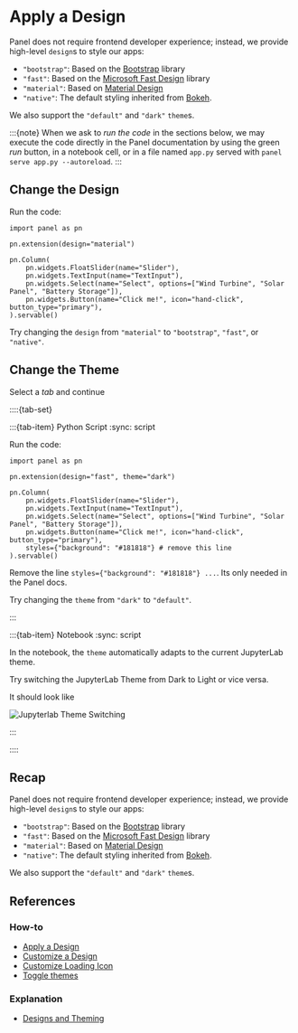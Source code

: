 # Apply a Design

Panel does not require frontend developer experience; instead, we provide high-level `design`s to style our apps:

- `"bootstrap"`: Based on the [Bootstrap](https://getbootstrap.com/) library
- `"fast"`: Based on the [Microsoft Fast Design](https://www.fast.design/) library
- `"material"`: Based on [Material Design](https://m3.material.io/)
- `"native"`: The default styling inherited from [Bokeh](https://bokeh.org/).

We also support the `"default"` and `"dark"` `theme`s.

:::{note}
When we ask to *run the code* in the sections below, we may execute the code directly in the Panel documentation by using the green *run* button, in a notebook cell, or in a file named `app.py` served with `panel serve app.py --autoreload`.
:::

## Change the Design

Run the code:

```{pyodide}
import panel as pn

pn.extension(design="material")

pn.Column(
    pn.widgets.FloatSlider(name="Slider"),
    pn.widgets.TextInput(name="TextInput"),
    pn.widgets.Select(name="Select", options=["Wind Turbine", "Solar Panel", "Battery Storage"]),
    pn.widgets.Button(name="Click me!", icon="hand-click", button_type="primary"),
).servable()
```

Try changing the `design` from `"material"` to `"bootstrap"`, `"fast"`, or `"native"`.

## Change the Theme

Select a *tab* and continue

::::{tab-set}

:::{tab-item} Python Script
:sync: script

Run the code:

```{pyodide}
import panel as pn

pn.extension(design="fast", theme="dark")

pn.Column(
    pn.widgets.FloatSlider(name="Slider"),
    pn.widgets.TextInput(name="TextInput"),
    pn.widgets.Select(name="Select", options=["Wind Turbine", "Solar Panel", "Battery Storage"]),
    pn.widgets.Button(name="Click me!", icon="hand-click", button_type="primary"),
    styles={"background": "#181818"} # remove this line
).servable()
```

Remove the line `styles={"background": "#181818"} ...`. Its only needed in the Panel docs.

Try changing the `theme` from `"dark"` to `"default"`.

:::

:::{tab-item} Notebook
:sync: script

In the notebook, the `theme` automatically adapts to the current JupyterLab theme.

Try switching the JupyterLab Theme from Dark to Light or vice versa.

It should look like

![Jupyterlab Theme Switching](https://assets.holoviz.org/panel/tutorials/jupyterlab_theme_support.gif)

:::

::::

## Recap

Panel does not require frontend developer experience; instead, we provide high-level `design`s to style our apps:

- `"bootstrap"`: Based on the [Bootstrap](https://getbootstrap.com/) library
- `"fast"`: Based on the [Microsoft Fast Design](https://www.fast.design/) library
- `"material"`: Based on [Material Design](https://m3.material.io/)
- `"native"`: The default styling inherited from [Bokeh](https://bokeh.org/).

We also support the `"default"` and `"dark"` `theme`s.

## References

### How-to

- [Apply a Design](../../how_to/styling/design.md)
- [Customize a Design](../../how_to/styling/design_variables.md)
- [Customize Loading Icon](../../how_to/styling/load_icon.md)
- [Toggle themes](../../how_to/styling/themes.md)

### Explanation

- [Designs and Theming](../../explanation/styling/design.md)
